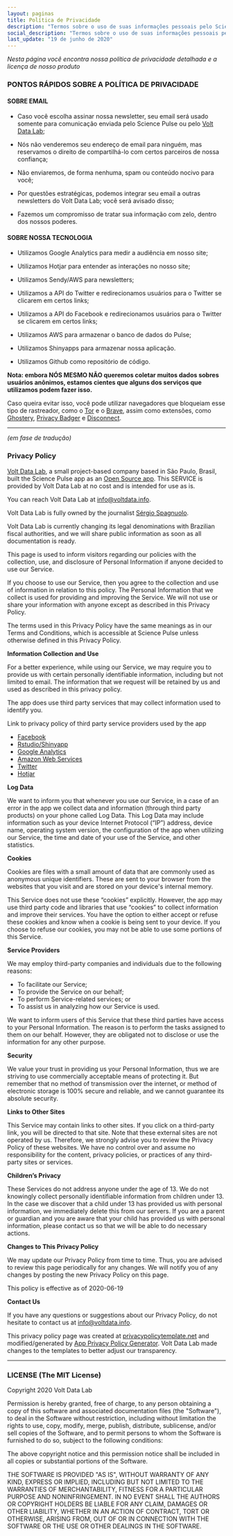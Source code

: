 ```yaml
---
layout: paginas
title: Política de Privacidade
description: "Termos sobre o uso de suas informações pessoais pelo Science Pulse e pelo Volt Data Lab."
social_description: "Termos sobre o uso de suas informações pessoais pelo Science Pulse e pelo Volt Data Lab."
last_update: "19 de junho de 2020"
---
```


_Nesta página você encontra nossa política de privacidade detalhada e a licença de nosso produto_

### PONTOS RÁPIDOS SOBRE A POLÍTICA DE PRIVACIDADE

#### SOBRE EMAIL  

- Caso você escolha assinar nossa newsletter, seu email será usado somente para comunicação enviada pelo Science Pulse ou pelo [Volt Data Lab](www.voltdata.info);

- Nós não venderemos seu endereço de email para ninguém, mas reservamos o direito de compartilhá-lo com certos parceiros de nossa confiança;

- Não enviaremos, de forma nenhuma, spam ou conteúdo nocivo para você;

- Por questões estratégicas, podemos integrar seu email a outras newsletters do Volt Data Lab; você será avisado disso;

- Fazemos um compromisso de tratar sua informação com zelo, dentro dos nossos poderes.

#### SOBRE NOSSA TECNOLOGIA

- Utilizamos Google Analytics para medir a audiência em nosso site;

- Utilizamos Hotjar para entender as interações no nosso site;

- Utilizamos Sendy/AWS para newsletters;

- Utilizamos a API do Twitter e redirecionamos usuários para o Twitter se clicarem em certos links;

- Utilizamos a API do Facebook e redirecionamos usuários para o Twitter se clicarem em certos links;

- Utilizamos AWS para armazenar o banco de dados do Pulse;

- Utilizamos Shinyapps para armazenar nossa aplicação.

- Utilizamos Github como repositório de código.

**Nota: embora NÓS MESMO NÃO queremos coletar muitos dados sobres usuários anônimos, estamos cientes que alguns dos serviços que utilizamos podem fazer isso.**

Caso queira evitar isso, você pode utilizar navegadores que bloqueiam esse tipo de rastreador, como o [Tor](https://www.torproject.org/download/) e o [Brave](https://brave.com/), assim como extensões, como [Ghostery](https://chrome.google.com/webstore/detail/ghostery-%E2%80%93-privacy-ad-blo/mlomiejdfkolichcflejclcbmpeaniij), [Privacy Badger](https://chrome.google.com/webstore/detail/privacy-badger/pkehgijcmpdhfbdbbnkijodmdjhbjlgp?hl=en) e [Disconnect](https://chrome.google.com/webstore/detail/disconnect/jeoacafpbcihiomhlakheieifhpjdfeo?hl=en).

<hr>

_(em fase de tradução)_

### Privacy Policy

[Volt Data Lab](www.voltdata.info), a small project-based company based in São Paulo, Brasil, built the Science Pulse app as an [Open Source app](https://github.com/voltdatalab/science_monitor-public). This SERVICE is provided by Volt Data Lab at no cost and is intended for use as is.

You can reach Volt Data Lab at [info@voltdata.info](mailto:info@voltdata.info).

Volt Data Lab is fully owned by the journalist [Sérgio Spagnuolo](https://www.linkedin.com/in/sergiospagnuolo/).

Volt Data Lab is currently changing its legal denominations with Brazilian fiscal authorities, and we will share public information as soon as all documentation is ready.

This page is used to inform visitors regarding our policies with the collection, use, and disclosure of Personal Information if anyone decided to use our Service.

If you choose to use our Service, then you agree to the collection and use of information in relation to this policy. The Personal Information that we collect is used for providing and improving the Service. We will not use or share your information with anyone except as described in this Privacy Policy.

The terms used in this Privacy Policy have the same meanings as in our Terms and Conditions, which is accessible at Science Pulse unless otherwise defined in this Privacy Policy.

**Information Collection and Use**

For a better experience, while using our Service, we may require you to provide us with certain personally identifiable information, including but not limited to email. The information that we request will be retained by us and used as described in this privacy policy.

The app does use third party services that may collect information used to identify you.

Link to privacy policy of third party service providers used by the app

*   [Facebook](https://www.facebook.com/about/privacy/update/printable)
*   [Rstudio/Shinyapp](https://rstudio.com/about/privacy-policy/)
*   [Google Analytics](https://policies.google.com/privacy?hl=en-US)
*   [Amazon Web Services](https://aws.amazon.com/pinpoint/data-privacy-compliance-faq/)
*   [Twitter](https://twitter.com/en/privacy)
*   [Hotjar](https://www.hotjar.com/legal/policies/privacy/)

**Log Data**

We want to inform you that whenever you use our Service, in a case of an error in the app we collect data and information (through third party products) on your phone called Log Data. This Log Data may include information such as your device Internet Protocol (“IP”) address, device name, operating system version, the configuration of the app when utilizing our Service, the time and date of your use of the Service, and other statistics.

**Cookies**

Cookies are files with a small amount of data that are commonly used as anonymous unique identifiers. These are sent to your browser from the websites that you visit and are stored on your device's internal memory.

This Service does not use these “cookies” explicitly. However, the app may use third party code and libraries that use “cookies” to collect information and improve their services. You have the option to either accept or refuse these cookies and know when a cookie is being sent to your device. If you choose to refuse our cookies, you may not be able to use some portions of this Service.

**Service Providers**

We may employ third-party companies and individuals due to the following reasons:

*   To facilitate our Service;
*   To provide the Service on our behalf;
*   To perform Service-related services; or
*   To assist us in analyzing how our Service is used.

We want to inform users of this Service that these third parties have access to your Personal Information. The reason is to perform the tasks assigned to them on our behalf. However, they are obligated not to disclose or use the information for any other purpose.

**Security**

We value your trust in providing us your Personal Information, thus we are striving to use commercially acceptable means of protecting it. But remember that no method of transmission over the internet, or method of electronic storage is 100% secure and reliable, and we cannot guarantee its absolute security.

**Links to Other Sites**

This Service may contain links to other sites. If you click on a third-party link, you will be directed to that site. Note that these external sites are not operated by us. Therefore, we strongly advise you to review the Privacy Policy of these websites. We have no control over and assume no responsibility for the content, privacy policies, or practices of any third-party sites or services.

**Children’s Privacy**

These Services do not address anyone under the age of 13. We do not knowingly collect personally identifiable information from children under 13\. In the case we discover that a child under 13 has provided us with personal information, we immediately delete this from our servers. If you are a parent or guardian and you are aware that your child has provided us with personal information, please contact us so that we will be able to do necessary actions.

**Changes to This Privacy Policy**

We may update our Privacy Policy from time to time. Thus, you are advised to review this page periodically for any changes. We will notify you of any changes by posting the new Privacy Policy on this page.

This policy is effective as of 2020-06-19

**Contact Us**

If you have any questions or suggestions about our Privacy Policy, do not hesitate to contact us at [info@voltdata.info](mailto:info@voltdata.info).

This privacy policy page was created at [privacypolicytemplate.net](https://privacypolicytemplate.net) and modified/generated by [App Privacy Policy Generator](https://app-privacy-policy-generator.firebaseapp.com/). Volt Data Lab made changes to the templates to better adjust our transparency.

<hr>

### LICENSE (The MIT License)

Copyright 2020 Volt Data Lab

Permission is hereby granted, free of charge, to any person obtaining a copy of this software and associated documentation files (the "Software"), to deal in the Software without restriction, including without limitation the rights to use, copy, modify, merge, publish, distribute, sublicense, and/or sell copies of the Software, and to permit persons to whom the Software is furnished to do so, subject to the following conditions:

The above copyright notice and this permission notice shall be included in all copies or substantial portions of the Software.

THE SOFTWARE IS PROVIDED "AS IS", WITHOUT WARRANTY OF ANY KIND, EXPRESS OR IMPLIED, INCLUDING BUT NOT LIMITED TO THE WARRANTIES OF MERCHANTABILITY, FITNESS FOR A PARTICULAR PURPOSE AND NONINFRINGEMENT. IN NO EVENT SHALL THE AUTHORS OR COPYRIGHT HOLDERS BE LIABLE FOR ANY CLAIM, DAMAGES OR OTHER LIABILITY, WHETHER IN AN ACTION OF CONTRACT, TORT OR OTHERWISE, ARISING FROM, OUT OF OR IN CONNECTION WITH THE SOFTWARE OR THE USE OR OTHER DEALINGS IN THE SOFTWARE.
